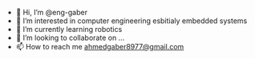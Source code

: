 - 👋 Hi, I’m @eng-gaber
- 👀 I’m interested in computer engineering esbitialy embedded systems
- 🌱 I’m currently learning robotics
- 💞️ I’m looking to collaborate on ...
- 📫 How to reach me ahmedgaber8977@gmail.com

